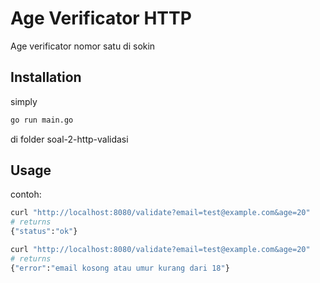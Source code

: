 # Age Verificator HTTP

Age verificator nomor satu di sokin

## Installation

simply

```bash
go run main.go 
```
di folder soal-2-http-validasi
## Usage
contoh:
```bash
curl "http://localhost:8080/validate?email=test@example.com&age=20"
# returns
{"status":"ok"}
```
```bash
curl "http://localhost:8080/validate?email=test@example.com&age=20"
# returns
{"error":"email kosong atau umur kurang dari 18"}
```